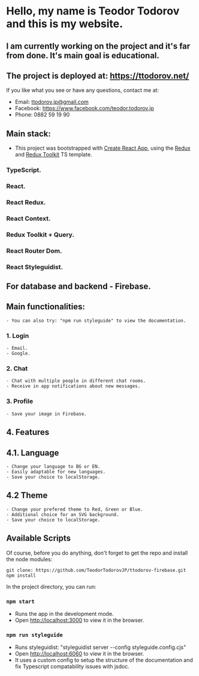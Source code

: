 # Hello, my name is Teodor Todorov and this is my website.
## I am currently working on the project and it's far from done. It's main goal is educational.

## The project is deployed at: https://ttodorov.net/

If you like what you see or have any questions, contact me at: 
  - Email: ttodorov.jp@gmail.com
  - Facebook: https://www.facebook.com/teodor.todorov.jp
  - Phone: 0882 59 19 90

## Main stack:
- This project was bootstrapped with [Create React App](https://github.com/facebook/create-react-app), using the [Redux](https://redux.js.org/) and [Redux Toolkit](https://redux-toolkit.js.org/) TS template.

### TypeScript.
### React.
### React Redux.
### React Context.
### Redux Toolkit + Query.
### React Router Dom.
### React Styleguidist.

## For database and backend - Firebase.

## Main functionalities:
    - You can also try: "npm run styleguide" to view the documentation.
    
### 1. Login
    - Email.
    - Google.

### 2. Chat
    - Chat with multiple people in different chat rooms.
    - Receive in app notifications about new messages.

### 3. Profile
    - Save your image in Firebase.

## 4. Features

## 4.1. Language
    - Change your language to BG or EN.
    - Easily adaptable for new languages.
    - Save your choice to localStorage.

## 4.2 Theme
    - Change your prefered theme to Red, Green or Blue.
    - Additional choice for an SVG background.
    - Save your choice to localStorage.


## Available Scripts

Of course, before you do anything, don't forget to get the repo and install the node modules:
```console
git clone: https://github.com/TeodorTodorovJP/ttodorov-firebase.git
npm install
```

In the project directory, you can run:

### `npm start`

- Runs the app in the development mode.
- Open [http://localhost:3000](http://localhost:3000) to view it in the browser.

### `npm run styleguide`

- Runs styleguidist: "styleguidist server --config styleguide.config.cjs"
- Open [http://localhost:6060](http://localhost:6060) to view it in the browser.
- It uses a custom config to setup the structure of the documentation and fix Typescript compatability issues with jsdoc.
